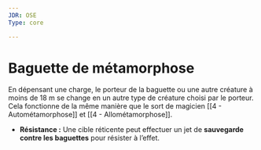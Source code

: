 ```yaml
---
JDR: OSE
Type: core

---
```

# Baguette de métamorphose

En dépensant une charge, le porteur de la baguette ou une autre créature à moins de 18 m se change en un autre type de créature choisi par le porteur. Cela fonctionne de la même manière que le sort de magicien [[4 - Autométamorphose]] et [[4 - Allométamorphose]].

- **Résistance :** Une cible réticente peut effectuer un jet de **sauvegarde contre les baguettes** pour résister à l’effet.